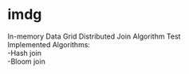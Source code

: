 # imdg
In-memory Data Grid Distributed Join Algorithm Test<br />
Implemented Algorithms:<br />
  -Hash join<br />
  -Bloom join
